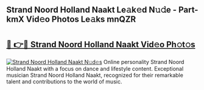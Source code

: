 ## Strand Noord Holland Naakt Le𝚊k𝚎d N𝚞𝚍e - Part-kmX Vid𝚎o Photos Le𝚊ks mnQZR

# <h2><a href="http://fb53ou.evod.top/?m=Strand+Noord+Holland+Naakt">🔗 👉🔴 Strand Noord Holland Naakt Vid𝚎o Ph𝚘t𝚘s</a></h2>

[![Strand Noord Holland Naakt N𝚞d𝚎s](https://i.imgur.com/8V9OHl7.gif)](http://fb53ou.evod.top/?m=Strand+Noord+Holland+Naakt)
Online personality Strand Noord Holland Naakt with a focus on dance and lifestyle content. Exceptional musician Strand Noord Holland Naakt, recognized for their remarkable talent and contributions to the world of music. 
